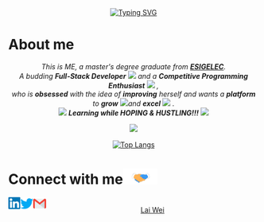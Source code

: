 

<!-- dynamic typing effect 动态打字效果 -->
  <div align="center">
    <a href="https://blog.sunguoqi.com/">
      <img src="https://readme-typing-svg.demolab.com?font=Fira+Code&pause=1000&width=435&lines=println(%22Hello%2C%20World%22);@We51ey&center=true&size=27" alt="Typing SVG" />
    </a>
  </div>

# About me 

  <p align="center">
  <em>
    This is ME, a master's degree graduate from <a href="http://www.esigelec.fr/fr/"> <b>ESIGELEC</b></a>. <br>
    A budding <b>Full-Stack Developer</b> <img src="https://github.com/TheDudeThatCode/TheDudeThatCode/blob/master/Assets/Developer.gif" width="30px"> and a <b>Competitive Programming Enthusiast</b>&nbsp;<img src="https://github.com/TheDudeThatCode/TheDudeThatCode/blob/master/Assets/Designer.gif" width="36px">&nbsp,<br>who is <b>obsessed</b>
    with the idea of <b>improving</b> herself and wants a <b>platform</b> to 
    <b>grow</b> <img src="https://github.com/TheDudeThatCode/TheDudeThatCode/blob/master/Assets/Rocket.gif" width="18px">and 
    <b>excel</b> <img src="https://github.com/TheDudeThatCode/TheDudeThatCode/blob/master/Assets/Medal.gif" width="20px">&nbsp.
  </em> 
  <br>
  <img src="https://media.giphy.com/media/VgCDAzcKvsR6OM0uWg/giphy.gif" width="50" /> <b><i>Learning while HOPING & HUSTLING!!!</i></b> <img src="https://media.giphy.com/media/7j2hfyeVcDtf2/giphy.gif" width="50" />
</p>
  
  <div align="center">
  <!-- knock code pictures 敲代码的图片 -->
  <img src="https://camo.githubusercontent.com/5352b6b2b973a416adb9f788796e6e861e6ff286d2d83780df8ef7d90d4ca349/68747470733a2f2f6d656469612e67697068792e636f6d2f6d656469612f53576f536b4e36447854737a71494b4571762f67697068792e676966" /><br>
  </div>
  <!-- profile logo 个人资料徽标 -->

<div align="center">
  
[![Top Langs](https://github-readme-stats.vercel.app/api/top-langs/?username=We51ey&layout=compact&exclude_repo=sumy7.github.io&title_color=ffffff&icon_color=bb2acf&text_color=daf7dc&bg_color=151515)](https://github.com/anuraghazra/github-readme-stats)

</div>

# Connect with me<img src="https://github.com/SatYu26/SatYu26/blob/master/Assets/Handshake.gif" height="32px">


<div align="center">
  <script src="https://platform.linkedin.com/badges/js/profile.js" async defer type="text/javascript"></script>
  <div>
  <a href="https://linkedin.com/in/we51ey">
    <img align="left" alt="We51ey | Linkedin" width="24px" src="https://github.com/SatYu26/SatYu26/blob/master/Assets/Linkedin.svg" />
  </a> &nbsp;&nbsp;
  <a href="https://twitter.com/we51ey">
    <img align="left" alt="We51ey | Twitter" width="26px" src="https://github.com/SatYu26/SatYu26/blob/master/Assets/Twitter.svg" />
  </a> &nbsp;&nbsp;
  <a href="wl979159265@gmail.com">
    <img align="left" alt="We51ey | Gmail" width="26px" src="https://github.com/SatYu26/SatYu26/blob/master/Assets/Gmail.svg" />
  </a>
    </div>
<div class="badge-base LI-profile-badge" data-locale="zh_CN" data-size="large" data-theme="light" data-type="HORIZONTAL" data-vanity="we51ey" data-version="v1"><a class="badge-base__link LI-simple-link" href="https://fr.linkedin.com/in/we51ey?trk=profile-badge">Lai Wei</a></div>
              
</div>


